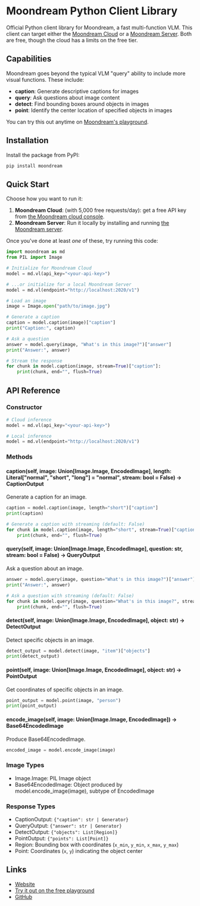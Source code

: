 # Moondream Python Client Library

Official Python client library for Moondream, a fast multi-function VLM. This client can target either the [Moondream Cloud](https://moondream.ai/cloud) or a [Moondream Server](https://moondream.ai/server). Both are free, though the cloud has a limits on the free tier.

## Capabilities
Moondream goes beyond the typical VLM "query" ability to include more visual functions. These include:

- **caption**: Generate descriptive captions for images
- **query**: Ask questions about image content
- **detect**: Find bounding boxes around objects in images
- **point**: Identify the center location of specified objects in images

You can try this out anytime on [Moondream's playground](https://moondream.ai/playground).

## Installation

Install the package from PyPI:

```bash
pip install moondream
```

## Quick Start

Choose how you want to run it:

1. **Moondream Cloud**: (with 5,000 free requests/day): get a free API key from [the Moondream cloud console](https://moondream.ai/c/cloud/api-keys).
2. **Moondream Server**: Run it locally by installing and running [the Moondream server](https://mooondream.ai/moondream-server).

Once you've done at least *one* of these, try running this code:

```python
import moondream as md
from PIL import Image

# Initialize for Moondream Cloud
model = md.vl(api_key="<your-api-key>")

# ...or initialize for a local Moondream Server
model = md.vl(endpoint="http://localhost:2020/v1")

# Load an image
image = Image.open("path/to/image.jpg")

# Generate a caption
caption = model.caption(image)["caption"]
print("Caption:", caption)

# Ask a question
answer = model.query(image, "What's in this image?")["answer"]
print("Answer:", answer)

# Stream the response
for chunk in model.caption(image, stream=True)["caption"]:
    print(chunk, end="", flush=True)
```

## API Reference

### Constructor

```python
# Cloud inference
model = md.vl(api_key="<your-api-key>")

# Local inference
model = md.vl(endpoint="http://localhost:2020/v1")
```

### Methods

#### caption(self, image: Union[Image.Image, EncodedImage], length: Literal["normal", "short", "long"] = "normal", stream: bool = False) -> CaptionOutput

Generate a caption for an image.

```python
caption = model.caption(image, length="short")["caption"]
print(caption)

# Generate a caption with streaming (default: False)
for chunk in model.caption(image, length="short", stream=True)["caption"]:
    print(chunk, end="", flush=True)
```

#### query(self, image: Union[Image.Image, EncodedImage], question: str, stream: bool = False) -> QueryOutput

Ask a question about an image.

```python
answer = model.query(image, question="What's in this image?")["answer"]
print("Answer:", answer)

# Ask a question with streaming (default: False)
for chunk in model.query(image, question="What's in this image?", stream=True)["answer"]:
    print(chunk, end="", flush=True)
```

#### detect(self, image: Union[Image.Image, EncodedImage], object: str) -> DetectOutput

Detect specific objects in an image.

```python
detect_output = model.detect(image, "item")["objects"]
print(detect_output)
```

#### point(self, image: Union[Image.Image, EncodedImage], object: str) -> PointOutput

Get coordinates of specific objects in an image.

```python
point_output = model.point(image, "person")
print(point_output)
```

#### encode_image(self, image: Union[Image.Image, EncodedImage]) -> Base64EncodedImage

Produce Base64EncodedImage.

```python
encoded_image = model.encode_image(image)
```

### Image Types

- Image.Image: PIL Image object
- Base64EncodedImage: Object produced by model.encode_image(image), subtype of EncodedImage

### Response Types

- CaptionOutput: `{"caption": str | Generator}`
- QueryOutput: `{"answer": str | Generator}`
- DetectOutput: `{"objects": List[Region]}`
- PointOutput: `{"points": List[Point]}`
- Region: Bounding box with coordinates (`x_min`, `y_min`, `x_max`, `y_max`)
- Point: Coordinates (`x`, `y`) indicating the object center

## Links

- [Website](https://moondream.ai/)
- [Try it out on the free playground](https://moondream.ai/playground)
- [GitHub](https://github.com/vikhyat/moondream)